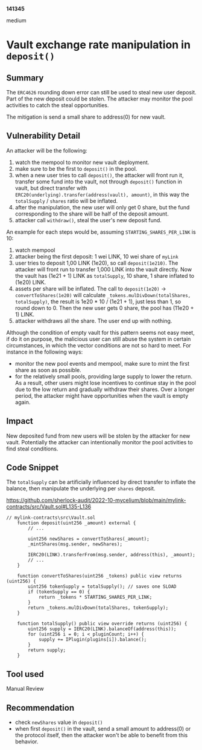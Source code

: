 __141345__

medium

# Vault exchange rate manipulation in `deposit()`

## Summary

The `ERC4626` rounding down error can still be used to steal new user deposit. Part of the new deposit could be stolen. The attacker may monitor the pool activities to catch the steal opportunities.

The mitigation is send a small share to address(0) for new vault.


## Vulnerability Detail

An attacker will be the following:
1. watch the mempool to monitor new vault deployment.
2. make sure to be the first to `deposit()` in the pool.
3. when a new user tries to call `deposit()`, the attacker will front run it, transfer some fund into the vault, not through `deposit()` function in vault, but direct transfer with `ERC20(underlying).transfer(address(vault), amount)`, in this way the `totalSupply` / `shares` ratio will be inflated. 
4. after the manipulation, the new user will only get 0 share, but the fund corresponding to the share will be half of the deposit amount.
5. attacker call `withdraw()`, steal the user's new deposit fund.

An example for each steps would be, assuming `STARTING_SHARES_PER_LINK` is 10:
1. watch mempool
2. attacker being the first deposit: 1 wei LINK, 10 wei share of `myLink`
3. user tries to deposit 1,00 LINK (1e20), so call `deposit(1e210)`. The attacker will front run to transfer 1,000 LINK into the vault directly. Now the vault has (1e21 + 1) LINK as `totalSupply`, 10 share, 1 share inflated to (1e20) LINK.
4. assets per share will be inflated.
The call to `deposit(1e20)` -> `convertToShares(1e20)` will calculate `_tokens.mulDivDown(totalShares, totalSupply)`, the result is 1e20 * 10 / (1e21 + 1), just less than 1, so round down to 0. Then the new user gets 0 share, the pool has (11e20 + 1) LINK.
5. attacker withdraws all the share. The user end up with nothing.

Although the condition of empty vault for this pattern seems not easy meet, if do it on purpose, the malicious user can still abuse the system in certain circumstances, in which the vector conditions are not so hard to meet. For instance in the following ways:
- monitor the new pool events and mempool, make sure to mint the first share as soon as possible.
- for the relatively small pools, providing large supply to lower the return. As a result, other users might lose incentives to continue stay in the pool due to the low return and gradually withdraw their shares. Over a longer period, the attacker might have opportunities when the vault is empty again.

## Impact

New deposited fund from new users will be stolen by the attacker for new vault. Potentially the attacker can intentionally monitor the pool activities to find steal conditions.


## Code Snippet

The `totalSupply` can be artificially influenced by direct transfer to inflate the balance, then manipulate the underlying per `shares` deposit.

https://github.com/sherlock-audit/2022-10-mycelium/blob/main/mylink-contracts/src/Vault.sol#L135-L136
```solidity
// mylink-contracts\src\Vault.sol
    function deposit(uint256 _amount) external {
        // ...

        uint256 newShares = convertToShares(_amount);
        _mintShares(msg.sender, newShares);

        IERC20(LINK).transferFrom(msg.sender, address(this), _amount);
        // ...
    }

    function convertToShares(uint256 _tokens) public view returns (uint256) {
        uint256 tokenSupply = totalSupply(); // saves one SLOAD
        if (tokenSupply == 0) {
            return _tokens * STARTING_SHARES_PER_LINK;
        }
        return _tokens.mulDivDown(totalShares, tokenSupply);
    }

    function totalSupply() public view override returns (uint256) {
        uint256 supply = IERC20(LINK).balanceOf(address(this));
        for (uint256 i = 0; i < pluginCount; i++) {
            supply += IPlugin(plugins[i]).balance();
        }
        return supply;
    }
```


## Tool used

Manual Review

## Recommendation

- check `newShares` value in `deposit()`
- when first `deposit()` in the vault, send a small amount to address(0) or the protocol itself, then the attacker won't be able to benefit from this behavior. 
